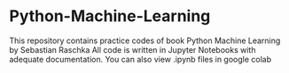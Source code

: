 # Python-Machine-Learning
This repository contains practice codes of book Python Machine Learning by Sebastian Raschka
All code is written in Jupyter Notebooks with adequate documentation. You can also view .ipynb files in google colab
